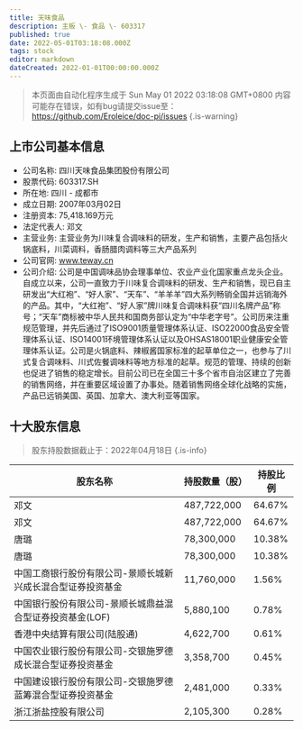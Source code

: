 ```yaml
---
title: 天味食品
description: 主板 \- 食品 \- 603317
published: true
date: 2022-05-01T03:18:08.000Z
tags: stock
editor: markdown
dateCreated: 2022-01-01T00:00:00.000Z
---
```


> 本页面由自动化程序生成于 Sun May 01 2022 03:18:08 GMT+0800
> 内容可能存在错误，如有bug请提交issue至：https://github.com/Eroleice/doc-pi/issues
{.is-warning}

## 上市公司基本信息
- 公司名称: 四川天味食品集团股份有限公司
- 股票代码: 603317.SH
- 所在地: 四川 - 成都市
- 成立日期: 2007年03月02日
- 注册资本: 75,418.169万元
- 法定代表人: 邓文
- 主营业务: 主营业务为川味复合调味料的研发，生产和销售，主要产品包括火锅底料，川菜调料，香肠腊肉调料等三大产品系列
- 公司官网: www.teway.cn
- 公司介绍: 公司是中国调味品协会理事单位、农业产业化国家重点龙头企业。自成立以来，公司一直致力于川味复合调味料的研发、生产和销售，现已自主研发出“大红袍”、“好人家”、“天车”、“羊羊羊”四大系列畅销全国并远销海外的产品。其中，“大红袍”、“好人家”牌川味复合调味料获“四川名牌产品”称号；“天车”商标被中华人民共和国商务部认定为“中华老字号”。公司历来注重规范管理，并先后通过了ISO9001质量管理体系认证、ISO22000食品安全管理体系认证、ISO14001环境管理体系认证以及OHSAS18001职业健康安全管理体系认证。公司是火锅底料、辣椒酱国家标准的起草单位之一，也参与了川式复合调味料、川式佐餐调味料等地方标准的起草。规范的管理、持续的创新也促进了销售的稳定增长。目前公司已在全国三十多个省市自治区建立了完善的销售网络，并在重要区域设置了办事处。随着销售网络全球化战略的实施，产品已远销美国、英国、加拿大、澳大利亚等国家。


## 十大股东信息
> 股东持股数据截止于：2022年04月18日
{.is-info}

| 股东名称 | 持股数量（股） | 持股比例 |
| --- | --- | --- |
| 邓文 | 487,722,000 | 64.67% |
| 邓文 | 487,722,000 | 64.67% |
| 唐璐 | 78,300,000 | 10.38% |
| 唐璐 | 78,300,000 | 10.38% |
| 中国工商银行股份有限公司-景顺长城新兴成长混合型证券投资基金 | 11,760,000 | 1.56% |
| 中国银行股份有限公司-景顺长城鼎益混合型证券投资基金(LOF) | 5,880,100 | 0.78% |
| 香港中央结算有限公司(陆股通) | 4,622,700 | 0.61% |
| 中国农业银行股份有限公司-交银施罗德成长混合型证券投资基金 | 3,358,700 | 0.45% |
| 中国建设银行股份有限公司-交银施罗德蓝筹混合型证券投资基金 | 2,481,000 | 0.33% |
| 浙江浙盐控股有限公司 | 2,105,300 | 0.28% |




